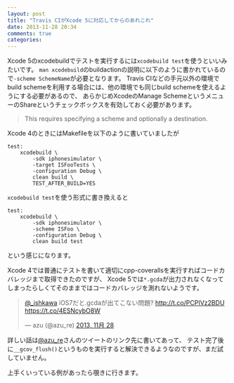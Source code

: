 ```yaml
---
layout: post
title: "Travis CIがXcode 5に対応してからのあれこれ"
date: 2013-11-28 20:34
comments: true
categories: 
---
```


Xcode 5のxcodebuildでテストを実行するには`xcodebuild test`を使うといいみたいです。
`man xcodebuild`のbuildactionの説明に以下のように書かれているので`-scheme SchemeName`が必要となります。
Travis CIなどの手元以外の環境でbuild schemeを利用する場合には、他の環境でも同じbuild schemeを使えるようにする必要があるので、
あらかじめXcodeのManage SchemeというメニューのShareというチェックボックスを有効しておく必要があります。

> This requires specifying a scheme and optionally a destination.

Xcode 4のときにはMakefileを以下のように書いていましたが

```
test:
    xcodebuild \
        -sdk iphonesimulator \
        -target ISFooTests \
        -configuration Debug \
        clean build \
        TEST_AFTER_BUILD=YES
```

`xcodebuild test`を使う形式に書き換えると

```
test:
    xcodebuild \
        -sdk iphonesimulator \
        -scheme ISFoo \
        -configuration Debug \
        clean build test
```

という感じになります。

Xcode 4では普通にテストを書いて適切にcpp-coverallsを実行すればコードカバレッジまで取得できたのですが、
Xcode 5では`*.gcda`が出力されなくなってしまったらしくてそのままではコードカバレッジを測れないようです。

<blockquote class="twitter-tweet" lang="ja"><p><a href="https://twitter.com/_ishkawa">@_ishkawa</a> iOS7だと.gcdaが出てこない問題?&#10;<a href="http://t.co/PCPIVz2BDU">http://t.co/PCPIVz2BDU</a>&#10;<a href="https://t.co/4ESNcybO8W">https://t.co/4ESNcybO8W</a></p>&mdash; azu (@azu_re) <a href="https://twitter.com/azu_re/statuses/405963463421218816">2013, 11月 28</a></blockquote>
<script async src="//platform.twitter.com/widgets.js" charset="utf-8"></script>

詳しい話は[@azu_re](https://twitter.com/azu_re)さんのツイートのリンク先に書いてあって、
テスト完了後に`__gcov_flush()`というものを実行すると解決できるようなのですが、まだ試していません。

上手くいっている例があったら覗きに行きます。

